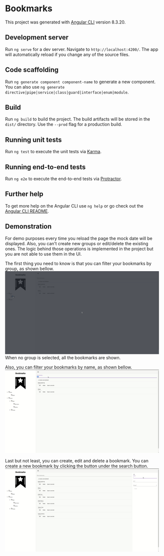 # Bookmarks

This project was generated with [Angular CLI](https://github.com/angular/angular-cli) version 8.3.20.

## Development server

Run `ng serve` for a dev server. Navigate to `http://localhost:4200/`. The app will automatically reload if you change any of the source files.

## Code scaffolding

Run `ng generate component component-name` to generate a new component. You can also use `ng generate directive|pipe|service|class|guard|interface|enum|module`.

## Build

Run `ng build` to build the project. The build artifacts will be stored in the `dist/` directory. Use the `--prod` flag for a production build.

## Running unit tests

Run `ng test` to execute the unit tests via [Karma](https://karma-runner.github.io).

## Running end-to-end tests

Run `ng e2e` to execute the end-to-end tests via [Protractor](http://www.protractortest.org/).

## Further help

To get more help on the Angular CLI use `ng help` or go check out the [Angular CLI README](https://github.com/angular/angular-cli/blob/master/README.md).

## Demonstration

For demo purposes every time you reload the page the mock date will be displayed. 
Also, you can't create new groups or edit/delete the existing ones. The logic behind those operations is implemented in the project but you are not able to use them in the UI.

The first thing you need to know is that you can filter your bookmarks by group, as shown bellow. 
![](filter-groups.gif)
When no group is selected, all the bookmarks are shown.

Also, you can filter your bookmarks by name, as shown bellow.
![](filter-bookmarks.gif)

Last but not least, you can create, edit and delete a bookmark. You can create a new bookmark by clicking the button under the search button.
![](bookmark-cud.gif)
